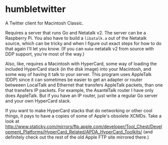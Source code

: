 # humbletwitter
A Twitter client for Macintosh Classic.

Requires a server that runs Go and Netatalk v2. The server can be a Raspberry Pi.
You also have to build a `libatalk.a` out of the Netatalk source, which can be tricky and when I figure out exact steps for how to do that again I'll let you know. (If you can `make` netatalk v2 from source with DDP support, you're most of the way.)

Also, like, requires a Macintosh with HyperCard, some way of loading the included HyperCard stack (in the disk image) into your Macintosh, and some way of having it talk to your server. 
This program uses AppleTalk (DDP) since it can sometimes be easier to get an adapter or router betweeen LocalTalk and Ethernet that transfers AppleTalk packets, than one that transfers IP packets. For example, the AsantéTalk router I have only does AppleTalk. But if you have an IP router, just write a regular Go server and your own HyperCard stack.

If you want to make HyperCard stacks that do networking or other cool things, it pays to have a copies of some of Apple's obsolete XCMDs. Take a look at http://www.staticky.com/mirrors/ftp.apple.com/developer/Tool_Chest/Development_Platforms/HyperCard_Related/APDA_HyperCard_Toolkits/ (and definitely check out the rest of the old Apple FTP site mirrored there.)
